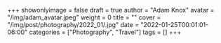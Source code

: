 +++
showonlyimage = false
draft = true
author = "Adam Knox"
avatar = "/img/adam_avatar.jpeg"
weight = 0
title = ""
cover = "/img/post/photography/2022_01/.jpg"
date = "2022-01-25T00:01:01-06:00"
categories = ["Photography", "Travel"]
tags = []
+++
<!--more-->

